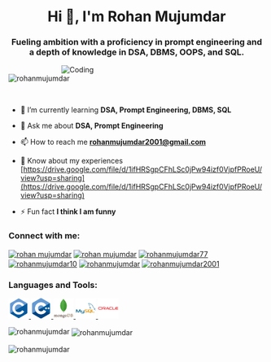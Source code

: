 <h1 align="center">Hi 👋, I'm Rohan Mujumdar</h1>
<h3 align="center">Fueling ambition with a proficiency in prompt engineering and a depth of knowledge in DSA, DBMS, OOPS, and SQL.</h3>
<img align="right" alt="Coding" Width="400" src="https://img.freepik.com/premium-vector/vector-flat-illustration-software-developer-cyber-program-security_776789-211.jpg">

<p align="left"> <img src="https://komarev.com/ghpvc/?username=rohanmujumdar&label=Profile%20views&color=0e75b6&style=flat" alt="rohanmujumdar" /> </p>

<p align="left"> <a href="https://twitter.com/" target="blank"><img src="https://img.shields.io/twitter/follow/?logo=twitter&style=for-the-badge" alt="" /></a> </p>

- 🌱 I’m currently learning **DSA, Prompt Engineering, DBMS, SQL**

- 💬 Ask me about **DSA, Prompt Engineering**

- 📫 How to reach me **rohanmujumdar2001@gmail.com**

- 📄 Know about my experiences [https://drive.google.com/file/d/1ifHRSgpCFhLSc0jPw94izf0VjpfPRoeU/view?usp=sharing](https://drive.google.com/file/d/1ifHRSgpCFhLSc0jPw94izf0VjpfPRoeU/view?usp=sharing)

- ⚡ Fun fact **I think I am funny**

<h3 align="left">Connect with me:</h3>
<p align="left">
<a href="https://linkedin.com/in/rohan mujumdar" target="blank"><img align="center" src="https://raw.githubusercontent.com/rahuldkjain/github-profile-readme-generator/master/src/images/icons/Social/linked-in-alt.svg" alt="rohan mujumdar" height="30" width="40" /></a>
<a href="https://fb.com/rohan mujumdar" target="blank"><img align="center" src="https://raw.githubusercontent.com/rahuldkjain/github-profile-readme-generator/master/src/images/icons/Social/facebook.svg" alt="rohan mujumdar" height="30" width="40" /></a>
<a href="https://instagram.com/rohanmujumdar77" target="blank"><img align="center" src="https://raw.githubusercontent.com/rahuldkjain/github-profile-readme-generator/master/src/images/icons/Social/instagram.svg" alt="rohanmujumdar77" height="30" width="40" /></a>
<a href="https://codeforces.com/profile/rohanmujumdar10" target="blank"><img align="center" src="https://raw.githubusercontent.com/rahuldkjain/github-profile-readme-generator/master/src/images/icons/Social/codeforces.svg" alt="rohanmujumdar10" height="30" width="40" /></a>
<a href="https://www.leetcode.com/rohanmujumdar" target="blank"><img align="center" src="https://raw.githubusercontent.com/rahuldkjain/github-profile-readme-generator/master/src/images/icons/Social/leet-code.svg" alt="rohanmujumdar" height="30" width="40" /></a>
<a href="https://auth.geeksforgeeks.org/user/rohanmujumdar2001" target="blank"><img align="center" src="https://raw.githubusercontent.com/rahuldkjain/github-profile-readme-generator/master/src/images/icons/Social/geeks-for-geeks.svg" alt="rohanmujumdar2001" height="30" width="40" /></a>
</p>

<h3 align="left">Languages and Tools:</h3>
<p align="left"> <a href="https://www.cprogramming.com/" target="_blank" rel="noreferrer"> <img src="https://raw.githubusercontent.com/devicons/devicon/master/icons/c/c-original.svg" alt="c" width="40" height="40"/> </a> <a href="https://www.w3schools.com/cpp/" target="_blank" rel="noreferrer"> <img src="https://raw.githubusercontent.com/devicons/devicon/master/icons/cplusplus/cplusplus-original.svg" alt="cplusplus" width="40" height="40"/> </a> <a href="https://www.mongodb.com/" target="_blank" rel="noreferrer"> <img src="https://raw.githubusercontent.com/devicons/devicon/master/icons/mongodb/mongodb-original-wordmark.svg" alt="mongodb" width="40" height="40"/> </a> <a href="https://www.mysql.com/" target="_blank" rel="noreferrer"> <img src="https://raw.githubusercontent.com/devicons/devicon/master/icons/mysql/mysql-original-wordmark.svg" alt="mysql" width="40" height="40"/> </a> <a href="https://www.oracle.com/" target="_blank" rel="noreferrer"> <img src="https://raw.githubusercontent.com/devicons/devicon/master/icons/oracle/oracle-original.svg" alt="oracle" width="40" height="40"/> </a> </p>

<p><img align="left" src="https://github-readme-stats.vercel.app/api/top-langs?username=rohanmujumdar&show_icons=true&locale=en&layout=compact" alt="rohanmujumdar" /></p>

<p>&nbsp;<img align="center" src="https://github-readme-stats.vercel.app/api?username=rohanmujumdar&show_icons=true&locale=en" alt="rohanmujumdar" /></p>

<p><img align="center" src="https://github-readme-streak-stats.herokuapp.com/?user=rohanmujumdar&" alt="rohanmujumdar" /></p>
